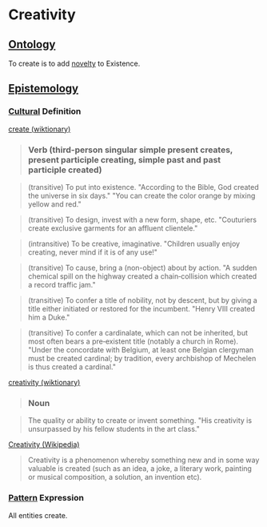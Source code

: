 # Creativity

## [Ontology](./ontology.md)

To create is to add [novelty](./novelty.md) to Existence.

## [Epistemology](./epistemology.md)

### [Cultural](./culture.md) Definition

<a href="http://en.wiktionary.org/wiki/create" target="_blank">create (wiktionary)</a>

> ### Verb (third-person singular simple present creates, present participle creating, simple past and past participle created)

> (transitive) To put into existence. "According to the Bible, God created the universe in six days." "You can create the color orange by mixing yellow and red."

> (transitive) To design, invest with a new form, shape, etc. "Couturiers create exclusive garments for an affluent clientele."

> (intransitive) To be creative, imaginative. "Children usually enjoy creating, never mind if it is of any use!"

> (transitive) To cause, bring a (non-object) about by action. "A sudden chemical spill on the highway created a chain‐collision which created a record traffic jam."

> (transitive) To confer a title of nobility, not by descent, but by giving a title either initiated or restored for the incumbent. "Henry VIII created him a Duke."

> (transitive) To confer a cardinalate, which can not be inherited, but most often bears a pre‐existent title (notably a church in Rome). "Under the concordate with Belgium, at least one Belgian clergyman must be created cardinal; by tradition, every archbishop of Mechelen is thus created a cardinal."

<a href="http://en.wiktionary.org/wiki/creativity" target="_blank">creativity (wiktionary)</a>

> ### Noun

> The quality or ability to create or invent something. "His creativity is unsurpassed by his fellow students in the art class."

<a href="http://en.wikipedia.org/wiki/Creativity" target="_blank">Creativity (Wikipedia)</a>

> Creativity is a phenomenon whereby something new and in some way valuable is created (such as an idea, a joke, a literary work, painting or musical composition, a solution, an invention etc).

<a href="http://en.wikipedia.org/wiki/Create" target="_blank"></a>

### [Pattern](./pattern.md) Expression

All entities create.
